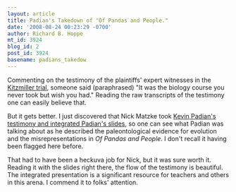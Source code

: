 ```yaml
---
layout: article
title: Padian's Takedown of "Of Pandas and People."
date: '2008-08-24 00:23:29 -0700'
author: Richard B. Hoppe
mt_id: 3924
blog_id: 2
post_id: 3924
basename: padians_takedow
---
```

Commenting on the testimony of the plaintiffs' expert witnesses in the [Kitzmiller trial](http://www.talkorigins.org/faqs/dover/kitzmiller_v_dover.html), someone said (paraphrased) "It was the biology course you never took but wish you had."  Reading the raw transcripts of the testimony one can easily believe that.

But it gets better.  I just discovered that Nick Matzke took [Kevin Padian's testimony and integrated Padian's slides](http://www.sciohost.org/ncse/kvd/Padian/Padian_transcript.html), so one can see what Padian was talking about as he described the paleontological evidence for evolution and the misrepresentations in _Of Pandas and People_.   I don't recall it having been flagged here before.

That had to have been a heckuva job for Nick, but it was sure worth it.  Reading it with the slides right there, the flow of the testimony is beautiful.  The integrated presentation is a significant resource for teachers and others in this arena.  I commend it to folks' attention.
